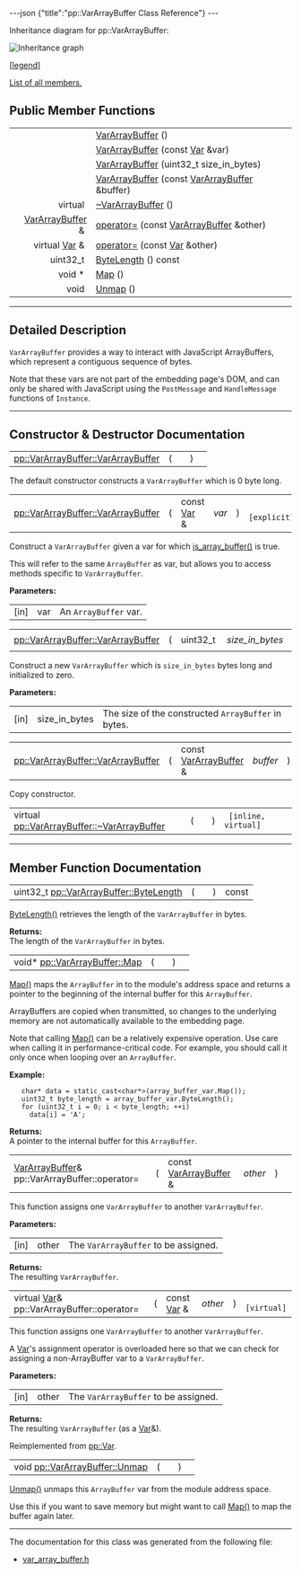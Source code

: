 ---json {"title":"pp::VarArrayBuffer Class Reference"} ---

Inheritance diagram for pp::VarArrayBuffer:

![Inheritance graph](/docs/native-client/pepper_beta/cpp/classpp_1_1_var_array_buffer__inherit__graph.png)

<span class="legend">\[[legend](/docs/native-client/pepper_beta/cpp/graph_legend/)\]</span>

[List of all members.](/docs/native-client/pepper_beta/cpp/classpp_1_1_var_array_buffer-members/)

## Public Member Functions

<table><tbody><tr class="odd"><td style="text-align: right;"> </td><td><a href="/docs/native-client/pepper_beta/cpp/classpp_1_1_var_array_buffer#a3ce55ddf56dd4fe7bb37cf6cbf10a85a" class="el">VarArrayBuffer</a> ()</td></tr><tr class="even"><td style="text-align: right;"> </td><td><a href="/docs/native-client/pepper_beta/cpp/classpp_1_1_var_array_buffer#aa933ee36d23a31ae35acacbb10069a6b" class="el">VarArrayBuffer</a> (const <a href="/docs/native-client/pepper_beta/cpp/classpp_1_1_var/" class="el">Var</a> &amp;var)</td></tr><tr class="odd"><td style="text-align: right;"> </td><td><a href="/docs/native-client/pepper_beta/cpp/classpp_1_1_var_array_buffer#a7fd29347661fc1539dd474cc3f0e2a72" class="el">VarArrayBuffer</a> (uint32_t size_in_bytes)</td></tr><tr class="even"><td style="text-align: right;"> </td><td><a href="/docs/native-client/pepper_beta/cpp/classpp_1_1_var_array_buffer#a9b76b96c7b11a10aa4424c02b4a5511b" class="el">VarArrayBuffer</a> (const <a href="/docs/native-client/pepper_beta/cpp/classpp_1_1_var_array_buffer/" class="el">VarArrayBuffer</a> &amp;buffer)</td></tr><tr class="odd"><td style="text-align: right;">virtual </td><td><a href="/docs/native-client/pepper_beta/cpp/classpp_1_1_var_array_buffer#afc67644105914d333c2266c056c99190" class="el">~VarArrayBuffer</a> ()</td></tr><tr class="even"><td style="text-align: right;"><a href="/docs/native-client/pepper_beta/cpp/classpp_1_1_var_array_buffer/" class="el">VarArrayBuffer</a> &amp; </td><td><a href="/docs/native-client/pepper_beta/cpp/classpp_1_1_var_array_buffer#afe636bd8a6011c04dce0eaa84af7c1ee" class="el">operator=</a> (const <a href="/docs/native-client/pepper_beta/cpp/classpp_1_1_var_array_buffer/" class="el">VarArrayBuffer</a> &amp;other)</td></tr><tr class="odd"><td style="text-align: right;">virtual <a href="/docs/native-client/pepper_beta/cpp/classpp_1_1_var/" class="el">Var</a> &amp; </td><td><a href="/docs/native-client/pepper_beta/cpp/classpp_1_1_var_array_buffer#a9cbb8584d8edc5d03875de67dec4086c" class="el">operator=</a> (const <a href="/docs/native-client/pepper_beta/cpp/classpp_1_1_var/" class="el">Var</a> &amp;other)</td></tr><tr class="even"><td style="text-align: right;">uint32_t </td><td><a href="/docs/native-client/pepper_beta/cpp/classpp_1_1_var_array_buffer#aee1fdb39f8a1ebcd8a78fb5e996e0af2" class="el">ByteLength</a> () const</td></tr><tr class="odd"><td style="text-align: right;">void * </td><td><a href="/docs/native-client/pepper_beta/cpp/classpp_1_1_var_array_buffer#ab81d9579bcacf5eb927a9638092d2f3b" class="el">Map</a> ()</td></tr><tr class="even"><td style="text-align: right;">void </td><td><a href="/docs/native-client/pepper_beta/cpp/classpp_1_1_var_array_buffer#a271e6bb122f313a758b5fce1dc751687" class="el">Unmap</a> ()</td></tr></tbody></table>

---

<span id="details" class="anchor" style="margin: 0;"></span>

## Detailed Description

`VarArrayBuffer` provides a way to interact with JavaScript ArrayBuffers, which represent a contiguous sequence of bytes.

Note that these vars are not part of the embedding page's DOM, and can only be shared with JavaScript using the `PostMessage` and `HandleMessage` functions of `Instance`.

---

## Constructor & Destructor Documentation

<span id="a3ce55ddf56dd4fe7bb37cf6cbf10a85a" class="anchor" style="margin: 0;"></span>

<table><tbody><tr class="odd"><td><a href="/docs/native-client/pepper_beta/cpp/classpp_1_1_var_array_buffer#a3ce55ddf56dd4fe7bb37cf6cbf10a85a" class="el">pp::VarArrayBuffer::VarArrayBuffer</a></td><td>(</td><td></td><td>)</td><td></td></tr></tbody></table>

The default constructor constructs a `VarArrayBuffer` which is 0 byte long.

<span id="aa933ee36d23a31ae35acacbb10069a6b" class="anchor" style="margin: 0;"></span>

<table><tbody><tr class="odd"><td><a href="/docs/native-client/pepper_beta/cpp/classpp_1_1_var_array_buffer#a3ce55ddf56dd4fe7bb37cf6cbf10a85a" class="el">pp::VarArrayBuffer::VarArrayBuffer</a></td><td>(</td><td>const <a href="/docs/native-client/pepper_beta/cpp/classpp_1_1_var/" class="el">Var</a> &amp; </td><td><em>var</em></td><td>)</td><td><code> [explicit]</code></td></tr></tbody></table>

Construct a `VarArrayBuffer` given a var for which <a href="/docs/native-client/pepper_beta/cpp/classpp_1_1_var#ac0fd1d153203f8fe6c23b88618a5ef65" class="el" title="This function determines if this Var is an ArrayBuffer.">is_array_buffer()</a> is true.

This will refer to the same `ArrayBuffer` as var, but allows you to access methods specific to `VarArrayBuffer`.

**Parameters:**

<table><tbody><tr class="odd"><td>[in]</td><td>var</td><td>An <code>ArrayBuffer</code> var.</td></tr></tbody></table>

<span id="a7fd29347661fc1539dd474cc3f0e2a72" class="anchor" style="margin: 0;"></span>

<table><tbody><tr class="odd"><td><a href="/docs/native-client/pepper_beta/cpp/classpp_1_1_var_array_buffer#a3ce55ddf56dd4fe7bb37cf6cbf10a85a" class="el">pp::VarArrayBuffer::VarArrayBuffer</a></td><td>(</td><td>uint32_t </td><td><em>size_in_bytes</em></td><td>)</td><td><code> [explicit]</code></td></tr></tbody></table>

Construct a new `VarArrayBuffer` which is `size_in_bytes` bytes long and initialized to zero.

**Parameters:**

<table><tbody><tr class="odd"><td>[in]</td><td>size_in_bytes</td><td>The size of the constructed <code>ArrayBuffer</code> in bytes.</td></tr></tbody></table>

<span id="a9b76b96c7b11a10aa4424c02b4a5511b" class="anchor" style="margin: 0;"></span>

<table><tbody><tr class="odd"><td><a href="/docs/native-client/pepper_beta/cpp/classpp_1_1_var_array_buffer#a3ce55ddf56dd4fe7bb37cf6cbf10a85a" class="el">pp::VarArrayBuffer::VarArrayBuffer</a></td><td>(</td><td>const <a href="/docs/native-client/pepper_beta/cpp/classpp_1_1_var_array_buffer/" class="el">VarArrayBuffer</a> &amp; </td><td><em>buffer</em></td><td>)</td><td><code> [inline]</code></td></tr></tbody></table>

Copy constructor.

<span id="afc67644105914d333c2266c056c99190" class="anchor" style="margin: 0;"></span>

<table><tbody><tr class="odd"><td>virtual <a href="/docs/native-client/pepper_beta/cpp/classpp_1_1_var_array_buffer#afc67644105914d333c2266c056c99190" class="el">pp::VarArrayBuffer::~VarArrayBuffer</a></td><td>(</td><td></td><td>)</td><td><code> [inline, virtual]</code></td></tr></tbody></table>

---

## Member Function Documentation

<span id="aee1fdb39f8a1ebcd8a78fb5e996e0af2" class="anchor" style="margin: 0;"></span>

<table><tbody><tr class="odd"><td>uint32_t <a href="/docs/native-client/pepper_beta/cpp/classpp_1_1_var_array_buffer#aee1fdb39f8a1ebcd8a78fb5e996e0af2" class="el">pp::VarArrayBuffer::ByteLength</a></td><td>(</td><td></td><td>)</td><td>const</td></tr></tbody></table>

<a href="/docs/native-client/pepper_beta/cpp/classpp_1_1_var_array_buffer#aee1fdb39f8a1ebcd8a78fb5e996e0af2" class="el" title="ByteLength() retrieves the length of the VarArrayBuffer in bytes.">ByteLength()</a> retrieves the length of the `VarArrayBuffer` in bytes.

**Returns:**  
The length of the `VarArrayBuffer` in bytes.

<span id="ab81d9579bcacf5eb927a9638092d2f3b" class="anchor" style="margin: 0;"></span>

<table><tbody><tr class="odd"><td>void* <a href="/docs/native-client/pepper_beta/cpp/classpp_1_1_var_array_buffer#ab81d9579bcacf5eb927a9638092d2f3b" class="el">pp::VarArrayBuffer::Map</a></td><td>(</td><td></td><td>)</td><td></td></tr></tbody></table>

<a href="/docs/native-client/pepper_beta/cpp/classpp_1_1_var_array_buffer#ab81d9579bcacf5eb927a9638092d2f3b" class="el" title="Map() maps the ArrayBuffer in to the module&#39;s address space and returns a pointer to the beginning of...">Map()</a> maps the `ArrayBuffer` in to the module's address space and returns a pointer to the beginning of the internal buffer for this `ArrayBuffer`.

ArrayBuffers are copied when transmitted, so changes to the underlying memory are not automatically available to the embedding page.

Note that calling <a href="/docs/native-client/pepper_beta/cpp/classpp_1_1_var_array_buffer#ab81d9579bcacf5eb927a9638092d2f3b" class="el" title="Map() maps the ArrayBuffer in to the module&#39;s address space and returns a pointer to the beginning of...">Map()</a> can be a relatively expensive operation. Use care when calling it in performance-critical code. For example, you should call it only once when looping over an `ArrayBuffer`.

**Example:**

       char* data = static_cast<char*>(array_buffer_var.Map());
       uint32_t byte_length = array_buffer_var.ByteLength();
       for (uint32_t i = 0; i < byte_length; ++i)
         data[i] = 'A';

**Returns:**  
A pointer to the internal buffer for this `ArrayBuffer`.

<span id="afe636bd8a6011c04dce0eaa84af7c1ee" class="anchor" style="margin: 0;"></span>

<table><tbody><tr class="odd"><td><a href="/docs/native-client/pepper_beta/cpp/classpp_1_1_var_array_buffer/" class="el">VarArrayBuffer</a>&amp; pp::VarArrayBuffer::operator=</td><td>(</td><td>const <a href="/docs/native-client/pepper_beta/cpp/classpp_1_1_var_array_buffer/" class="el">VarArrayBuffer</a> &amp; </td><td><em>other</em></td><td>)</td><td></td></tr></tbody></table>

This function assigns one `VarArrayBuffer` to another `VarArrayBuffer`.

**Parameters:**

<table><tbody><tr class="odd"><td>[in]</td><td>other</td><td>The <code>VarArrayBuffer</code> to be assigned.</td></tr></tbody></table>

<!-- -->

**Returns:**  
The resulting `VarArrayBuffer`.

<span id="a9cbb8584d8edc5d03875de67dec4086c" class="anchor" style="margin: 0;"></span>

<table><tbody><tr class="odd"><td>virtual <a href="/docs/native-client/pepper_beta/cpp/classpp_1_1_var/" class="el">Var</a>&amp; pp::VarArrayBuffer::operator=</td><td>(</td><td>const <a href="/docs/native-client/pepper_beta/cpp/classpp_1_1_var/" class="el">Var</a> &amp; </td><td><em>other</em></td><td>)</td><td><code> [virtual]</code></td></tr></tbody></table>

This function assigns one `VarArrayBuffer` to another `VarArrayBuffer`.

A <a href="/docs/native-client/pepper_beta/cpp/classpp_1_1_var/" class="el" title="A generic type used for passing data types between the module and the page.">Var</a>'s assignment operator is overloaded here so that we can check for assigning a non-ArrayBuffer var to a `VarArrayBuffer`.

**Parameters:**

<table><tbody><tr class="odd"><td>[in]</td><td>other</td><td>The <code>VarArrayBuffer</code> to be assigned.</td></tr></tbody></table>

<!-- -->

**Returns:**  
The resulting `VarArrayBuffer` (as a <a href="/docs/native-client/pepper_beta/cpp/classpp_1_1_var/" class="el" title="A generic type used for passing data types between the module and the page.">Var</a>&).

Reimplemented from <a href="/docs/native-client/pepper_beta/cpp/classpp_1_1_var#a65601024610f1625c9945acb8725d7c4" class="el">pp::Var</a>.

<span id="a271e6bb122f313a758b5fce1dc751687" class="anchor" style="margin: 0;"></span>

<table><tbody><tr class="odd"><td>void <a href="/docs/native-client/pepper_beta/cpp/classpp_1_1_var_array_buffer#a271e6bb122f313a758b5fce1dc751687" class="el">pp::VarArrayBuffer::Unmap</a></td><td>(</td><td></td><td>)</td><td></td></tr></tbody></table>

<a href="/docs/native-client/pepper_beta/cpp/classpp_1_1_var_array_buffer#a271e6bb122f313a758b5fce1dc751687" class="el" title="Unmap() unmaps this ArrayBuffer var from the module address space.">Unmap()</a> unmaps this `ArrayBuffer` var from the module address space.

Use this if you want to save memory but might want to call <a href="/docs/native-client/pepper_beta/cpp/classpp_1_1_var_array_buffer#ab81d9579bcacf5eb927a9638092d2f3b" class="el" title="Map() maps the ArrayBuffer in to the module&#39;s address space and returns a pointer to the beginning of...">Map()</a> to map the buffer again later.

---

The documentation for this class was generated from the following file:

- <a href="/docs/native-client/pepper_beta/cpp/var__array__buffer_8h/" class="el">var_array_buffer.h</a>
